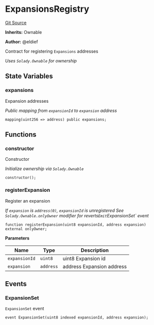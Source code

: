 # ExpansionsRegistry
[Git Source](https://github.com/eldief/ShadowsNFT/blob/7ce67e6bb7c3b90f87e420d23e726e90381733cb/src\ExpansionsRegistry.sol)

**Inherits:**
Ownable

**Author:**
@eldief

Contract for registering `Expansions` addresses

*Uses `Solady.Ownable` for ownership*


## State Variables
### expansions
Expansion addresses

*Public mapping from `expansionId` to `expansion` address*


```solidity
mapping(uint256 => address) public expansions;
```


## Functions
### constructor

Constructor

*Initialize ownership via `Solady.Ownable`*


```solidity
constructor();
```

### registerExpansion

Register an expansion

*If `expansion` is `address(0)`, `expansionId` is unregistered
See `Solady.Ownable.onlyOwner` modifier for reverts`
Emit `ExpansionSet` event*


```solidity
function registerExpansion(uint8 expansionId, address expansion) external onlyOwner;
```
**Parameters**

|Name|Type|Description|
|----|----|-----------|
|`expansionId`|`uint8`|uint8 Expansion id|
|`expansion`|`address`|address Expansion address|


## Events
### ExpansionSet
`ExpansionSet` event


```solidity
event ExpansionSet(uint8 indexed expansionId, address expansion);
```

